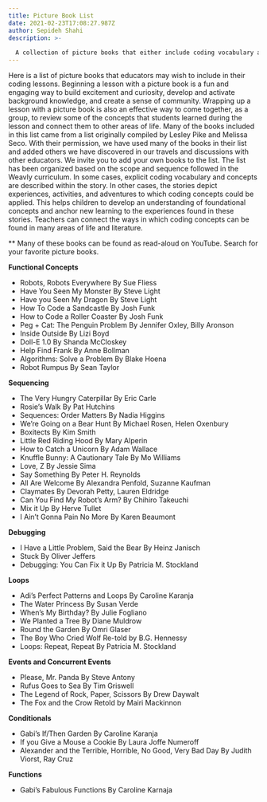 ```yaml
---
title: Picture Book List
date: 2021-02-23T17:08:27.987Z
author: Sepideh Shahi
description: >-
  
  A collection of picture books that either include coding vocabulary and concepts or depict experiences, activities, and adventures to which coding concepts could be applied.
---
```

Here is a list of picture books that educators may wish to include in their coding lessons. Beginning a lesson with a picture book is a fun and engaging way to build excitement and curiosity, develop and activate background knowledge, and create a sense of community. Wrapping up a lesson with a picture book is also an effective way to come together, as a group, to review some of the concepts that students learned during the lesson and connect them to other areas of life.
Many of the books included in this list came from a list originally compiled by Lesley Pike and Melissa Seco. With their permission, we have used many of the books in their list and added others we have discovered in our travels and discussions with other educators. We invite you to add your own books to the list.
The list has been organized based on the scope and sequence followed in the Weavly curriculum. In some cases, explicit coding vocabulary and concepts are described within the story. In other cases, the stories depict experiences, activities, and adventures to which coding concepts could be applied. This helps children to develop an understanding of foundational concepts and anchor new learning to the experiences found in these stories. Teachers can connect the ways in which coding concepts can be found in many areas of life and literature.

\*\* Many of these books can be found as read-aloud on YouTube. Search for your favorite picture books.

**Functional Concepts**

* Robots, Robots Everywhere By Sue Fliess
* Have You Seen My Monster By Steve Light
* Have you Seen My Dragon By Steve Light
* How To Code a Sandcastle By Josh Funk
* How to Code a Roller Coaster By Josh Funk
* Peg + Cat: The Penguin Problem By Jennifer Oxley, Billy Aronson
* Inside Outside By Lizi Boyd
* Doll-E 1.0 By Shanda McCloskey
* Help Find Frank By Anne Bollman
* Algorithms: Solve a Problem By Blake Hoena
* Robot Rumpus By Sean Taylor

**Sequencing**

* The Very Hungry Caterpillar By Eric Carle
* Rosie’s Walk By Pat Hutchins
* Sequences: Order Matters By Nadia Higgins
* We’re Going on a Bear Hunt By Michael Rosen, Helen Oxenbury
* Boxitects By Kim Smith
* Little Red Riding Hood By Mary Alperin
* How to Catch a Unicorn By Adam Wallace
* Knuffle Bunny: A Cautionary Tale By Mo Williams
* Love, Z By Jessie Sima
* Say Something By Peter H. Reynolds
* All Are Welcome By Alexandra Penfold, Suzanne Kaufman
* Claymates By Devorah Petty, Lauren Eldridge
* Can You Find My Robot’s Arm? By Chihiro Takeuchi
* Mix it Up By Herve Tullet
* I Ain’t Gonna Pain No More By Karen Beaumont

**Debugging**

* I Have a Little Problem, Said the Bear By Heinz Janisch
* Stuck By Oliver Jeffers
* Debugging: You Can Fix it Up By Patricia M. Stockland

**Loops**

* Adi’s Perfect Patterns and Loops By Caroline Karanja
* The Water Princess By Susan Verde
* When’s My Birthday? By Julie Fogliano
* We Planted a Tree By Diane Muldrow
* Round the Garden By Omri Glaser
* The Boy Who Cried Wolf Re-told by B.G. Hennessy
* Loops: Repeat, Repeat By Patricia M. Stockland

**Events and Concurrent Events**

* Please, Mr. Panda By Steve Antony
* Rufus Goes to Sea By Tim Griswell
* The Legend of Rock, Paper, Scissors By Drew Daywalt
* The Fox and the Crow Retold by Mairi Mackinnon

**Conditionals**

* Gabi’s If/Then Garden By Caroline Karanja
* If you Give a Mouse a Cookie By Laura Joffe Numeroff
* Alexander and the Terrible, Horrible, No Good, Very Bad Day By Judith Viorst, Ray Cruz

**Functions**

* Gabi’s Fabulous Functions By Caroline Karnaja